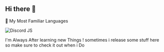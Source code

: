 ## Hi there 👋



🔧 My Most Familiar Languages

![Discord JS](https://img.shields.io/badge/Discord_JS-Code-FEFEFE?logo=discord&logoColor=white&color=5865F2&style=flat-square)


I'm Always After learning new Things ! sometimes i release some stuff here so make sure to check it out when i Do 

